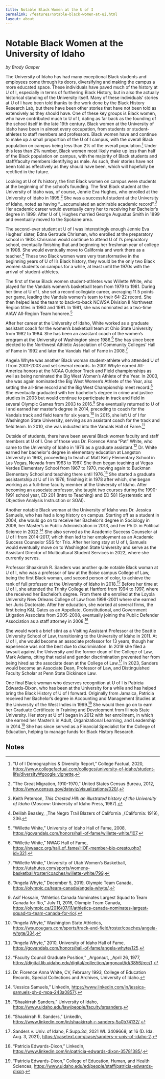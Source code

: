 ```yaml
---
title: Notable Black Women at the U of I
permalink: /features/notable-black-women-at-ui.html
layout: about
---
```


# Notable Black Women at the University of Idaho

*by Brody Gasper*

The University of Idaho has had many exceptional Black students and employees come through its doors, diversifying and making the campus a more educated space.  These individuals have paved much of the history at U of I, especially in terms of furthering Black History, but in also the actually historical standing of the University itself.  Many of these individuals’ stories at U of I have been told thanks to the work done by the Black History Research Lab, but there have been other stories that have not been told as extensively as they should have.  One of these key groups is Black women, who have contributed much to U of I, dating as far back as the founding of the school itself in the late 19th century.  Black women at the University of Idaho have been in almost every occupation, from students or student-athletes to staff members and professors. Black women have and continue to make up a small proportion of the U of I campus, with the overall Black population on campus being less than 2% of the overall population.[^1]  Under this less than 2% number, Black women most likely make up less than half of the Black population on campus, with the majority of Black students and staff/faculty members identifying as male.  As such, their stories have not been told as effectively as they should have been, which will hopefully be rectified in the future.

Looking at U of I’s history, the first Black women on campus were students at the beginning of the school’s founding.  The first Black student at the University of Idaho was, of course, Jennie Eva Hughes, who enrolled at the University of Idaho in 1895.[^2]  She was a successful student at the University of Idaho, noted as having “…accumulated an admirable academic record”.[^3] Her academic career would eventually carry her to receiving her Bachelor’s degree in 1899.  After U of I, Hughes married George Augustus Smith in 1899 and eventually moved to the Spokane area. 

The second-ever student at U of I was interestingly enough Jennie Eva Hughes’ sister, Edna Gertrude Chrisman, who enrolled at the preparatory school in 1903.  Chrisman would continue to attend U of I’s preparatory school, eventually finishing that and beginning her freshman year of college in 1908.  She would eventually move to California and work there as a teacher.[^4]  These two Black women were very transformative in the beginning years of U of I’s Black history, they would be the only two Black women students on campus for a while, at least until the 1970s with the arrival of student-athletes.

The first of these Black women student-athletes was Willette White, who played for the Vandals women’s basketball team from 1979 to 1981.  During her time at U of I, she set a record collegiate career, averaging 11.5 points per game, leading the Vandals women's team to their 64-22 record. She then helped lead the team to back-to-back NCWSA Division II Northwest Region titles in 1980 and 1981.  In 1981, she was nominated as a two-time AIAW All-Region Team honoree.[^5]  

After her career at the University of Idaho, White worked as a graduate assistant coach for the women’s basketball team at Ohio State University from 1982 to 1984.  She has been an assistant coach of the women’s program at the University of Washington since 1986.[^6] She has since been elected to the Northwest Athletic Association of Community Colleges’ Hall of Fame in 1992 and later the Vandals Hall of Fame in 2008.[^7]

Angela Whyte was another Black woman student-athlete who attended U of I from 2001-2003 and set several records.  In 2001 Whyte earned All-America honors at the NCAA Outdoor Track and Field championships as well as being nominated the Big West Women’s Athlete of the Year.  In 2003, she was again nominated the Big West Women’s Athlete of the Year, also setting the all-time record and the Big West Championship meet record.[^8] She eventually graduated with her bachelor’s degree in crime and justice studies in 2003 but would continue to participate in track and field in several Olympic Games from 2003 to 2016.[^9]  She eventually returned to U of I and earned her master’s degree in 2014, preceding to coach for the Vandals track and field team for six years.[^10]  In 2015, she left U of I for Washington State University, serving as an assistant coach for the track and field team.  In 2010, she was inducted into the Vandals Hall of Fame.[^11] 

Outside of students, there have been several Black women faculty and staff members at U of I.  One of those was Dr. Florence Anna “Pat” White, who came to the University of Idaho in 1976 as a graduate assistant.[^12]  Dr. White earned her bachelor's degree in elementary education at Langston University in 1963, proceeding to teach at Matt Kelly Elementary School in Las Vegas, Nevada from 1963 to 1967.  She then began teaching at Vegas Verdes Elementary School from 1967 to 1970, moving again to Buckman Elementary School and teaching there until 1976.[^13]  She started a graduate assistantship at U of I in 1976, finishing it in 1978 after which, she began working as a full-time faculty member at the University of Idaho. After becoming an associate professor, she taught two courses during the 1990-1991 school year, ED 201 (Intro to Teaching) and ED 581 (Systematic and Objective Analysis Instruction or SOAI). 

Another notable Black woman at the University of Idaho was Dr. Jessica Samuels, who has had a long history on campus.  Starting off as a student in 2004, she would go on to receive her Bachelor’s degree in Sociology in 2009, her Master’s in Public Administration in 2013, and her Ph.D. in Political Science in 2022.[^14]  She also served as the Academic Success Counselor at U of I from 2014-2017, which then led to her employment as an Academic Success Counselor SSS for Trio.  After her long stay at U of I, Samuels would eventually move on to Washington State University and serve as the Assistant Director of Multicultural Student Services in 2022, where she currently serves.

Professor Shaakirrah R. Sanders was another quite notable Black woman at U of I, who was a professor of law at the Boise campus College of Law, being the first Black woman, and second person of color, to achieve the rank of full professor at the University of Idaho in 2018.[^15] Before her time at U of I, she attended the Trinity College at Hartford from 1994 to 1997, where she received her Bachelor’s degree.  From there she enrolled at the Loyola University New Orleans College of Law from 1998-2001 where she earned her Juris Doctorate.  After her education, she worked at several firms, the first being K&L Gates as an Appellate, Constitutional, and Government Litigation Associate from 2005-2008, eventually joining the Public Defender Association as a staff attorney in 2008.[^16]  

She would work a brief stint as a Visiting Assistant Professor at the Seattle University School of Law, transitioning to the University of Idaho in 2011.  At U of I, she would become an associate professor for 13 years, though her experience was not the best due to discrimination.  In 2019 she filed a lawsuit against the University and the former dean of the College of Law, Mark Adams, citing that racial and gender discrimination prevented her from being hired as the associate dean at the College of Law.[^17]  In 2023, Sanders would become an Associate Dean, Professor of Law, and Distinguished Faculty Scholar at Penn State Dickinson Law.

One final Black woman who deserves recognition at U of I is Patricia Edwards-Dixon, who has been at the University for a while and has helped bring the Black History of U of I forward.  Originally from Jamaica, Patricia received her Bachelor’s degree in Accounting and Management Studies at the University of the West Indies in 1999.[^18]  She would then go on to earn her Graduate Certificate in Training and Development from Illinois State University.  Her story at U of I began in 2012 with her enrollment, in which she earned her Master’s in Adult, Organizational Learning, and Leadership in 2014.[^19]  She has since served as a Financial Specialist for the College of Education, helping to manage funds for Black History Research.

## Notes

[^1]: “U of I Demographics & Diversity Report,” College Factual, 2020, https://www.collegefactual.com/colleges/university-of-idaho/student-life/diversity/#google_vignette.

[^2]: “The Great Migration, 1910-1970,” United States Census Bureau, 2012, https://www.census.gov/dataviz/visualizations/020/.

[^3]: Keith Peterson, _This Crested Hill: an illustrated history of the University of Idaho_ (Moscow: University of Idaho Press, 1987).

[^4]: Delilah Beasley, _The Negro Trail Blazers of California _(California: 1919), 236.

[^5]: “Willette White,” University of Idaho Hall of Fame, 2008, https://govandals.com/honors/hall-of-fame/willette-white/107. 

[^6]: “Willette White,” NWAC Hall of Fame, https://nwaacc.org/hall_of_fame/HOF-member-bio-presto.php?id=321. 

[^7]: “Willette White,” University of Utah Women’s Basketball, https://utahutes.com/sports/womens-basketball/roster/coaches/willette-white/799. 

[^8]: “Angela Whyte,” December 5, 2019, Olympic Team Canada, https://olympic.ca/team-canada/angela-whyte/.

[^9]: Asif Hossain, “Athletics Canada Nominates Largest Squad to Team Canada for Rio,” July 11, 2016, Olympic Team Canada, https://olympic.ca/2016/07/11/athletics-canada-nominates-largest-squad-to-team-canada-for-rio/.

[^10]: “Angela Whyte,” Washington State Athletics, https://wsucougars.com/sports/track-and-field/roster/coaches/angela-whyte/334.

[^11]: “Angela Whyte,” 2010, University of Idaho Hall of Fame, https://govandals.com/honors/hall-of-fame/angela-whyte/125.

[^12]: “Faculty Council Graduate Position,” _Argonaut, _April 26, 1977, https://digital.lib.uidaho.edu/digital/collection/argonaut/id/3856/rec/1.

[^13]: Dr. Florence Anna White, CV, February 1993, College of Education Records, Special Collections and Archives, University of Idaho.

[^14]: “Jessica Samuels,” LinkedIn, https://www.linkedin.com/in/jessica-samuels-ph-d-mpa-243a0857/.

[^15]: “Shaakirrah Sanders,” University of Idaho, https://www.uidaho.edu/law/people/faculty/srsanders.

[^16]: “Shaakirrah R. Sanders,” LinkedIn, https://www.linkedin.com/in/shaakirrah-r-sanders-5a0b74132/.

[^17]: Sanders v. Univ. of Idaho, F.Supp.3d, 2021 WL 3409668, at 16 (D. Ida. Aug. 3, 2021), https://casetext.com/case/sanders-v-univ-of-idaho-2.

[^18]: “Patricia Edwards-Dixon,” LinkedIn, https://www.linkedin.com/in/patricia-edwards-dixon-35781385/.

[^19]: “Patricia Edwards-Dixon,” College of Education, Human, and Health Sciences, https://www.uidaho.edu/ed/people/staff/patricia-edwards-dixon.
